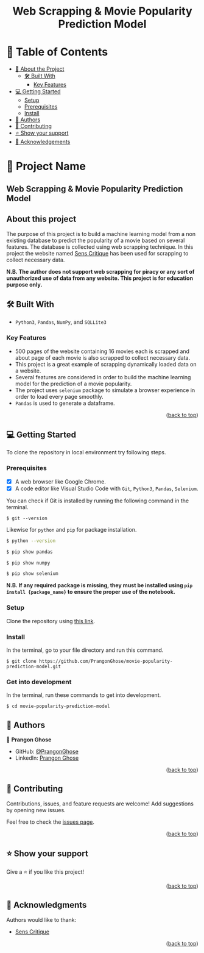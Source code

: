 <a name="readme-top"></a>

<div align="center">
<h1><b>Web Scrapping & Movie Popularity Prediction Model</b></h1>

</div>


<!-- TABLE OF CONTENTS -->

# 📗 Table of Contents

- [📖 About the Project](#about-project)
  - [🛠 Built With](#built-with)
    - [Key Features](#key-features)
- [💻 Getting Started](#getting-started)
  - [Setup](#setup)
  - [Prerequisites](#prerequisites)
  - [Install](#install)
- [👥 Authors](#authors)
- [🤝 Contributing](#contributing)
- [⭐️ Show your support](#support)
- [🙏 Acknowledgements](#acknowledgements)

<!-- PROJECT DESCRIPTION -->

# 📖 Project Name

## Web Scrapping & Movie Popularity Prediction Model

## About this project <a name="about-project"></a>

The purpose of this project is to build a machine learning model from a non existing database to predict the popularity of a movie based on several features. The database is collected using web scrapping technique. In this project the website named [Sens Critique](https://www.senscritique.com/) has been used for scrapping to collect necessary data.

**N.B. The author does not support web scrapping for piracy or any sort of unauthorized use of data from any website. This project is for education purpose only.**

## 🛠 Built With <a name="built-with"></a>

- `Python3`, `Pandas`, `NumPy`, and `SQLLite3`

<!-- Features -->

### Key Features <a name="key-features"></a>

- 500 pages of the website containing 16 movies each is scrapped and about page of each movie is also scrapped to collect necessary data.
- This project is a great example of scrapping dynamically loaded data on a website.
- Several features are considered in order to build the machine learning model for the prediction of a movie popularity.
- The project uses `selenium` package to simulate a browser experience in order to load every page smoothly.
- `Pandas` is used to generate a dataframe.  

<p align="right">(<a href="#readme-top">back to top</a>)</p>

<!-- GETTING STARTED -->

## 💻 Getting Started
To clone the repository in local environment try following steps.

### Prerequisites

- [x] A web browser like Google Chrome.
- [x] A code editor like Visual Studio Code with `Git`, `Python3`, `Pandas`, `Selenium`.

You can check if Git is installed by running the following command in the terminal.
```
$ git --version
```

Likewise for `python` and `pip` for package installation.
```bash
$ python --version

$ pip show pandas

$ pip show numpy

$ pip show selenium
```
**N.B. If any required package is missing, they must be installed using `pip install {package_name}` to ensure the proper use of the notebook.**

### Setup

Clone the repository using [this link](https://github.com/PrangonGhose/movie-popularity-prediction-model.git).

### Install

In the terminal, go to your file directory and run this command.

```
$ git clone https://github.com/PrangonGhose/movie-popularity-prediction-model.git
```
### Get into development

In the terminal, run these commands to get into development.
```
$ cd movie-popularity-prediction-model

```

<!-- AUTHORS -->

## 👥 Authors <a name="authors"></a>

👤 **Prangon Ghose**

- GitHub: [@PrangonGhose](https://github.com/PrangonGhose)
- LinkedIn: [Prangon Ghose](https://www.linkedin.com/in/prangon-ghose/)

<p align="right">(<a href="#readme-top">back to top</a>)</p>

<!-- CONTRIBUTING -->

## 🤝 Contributing <a name="contributing"></a>

Contributions, issues, and feature requests are welcome! Add suggestions by opening new issues.

Feel free to check the [issues page](https://github.com/PrangonGhose/movie-popularity-prediction-model/issues).

<p align="right">(<a href="#readme-top">back to top</a>)</p>

<!-- SUPPORT -->

## ⭐️ Show your support <a name="support"></a>

Give a ⭐️ if you like this project!

<p align="right">(<a href="#readme-top">back to top</a>)</p>

<!-- ACKNOWLEDGEMENTS -->

## 🙏 Acknowledgments <a name="acknowledgements"></a>

Authors would like to thank:
- [Sens Critique](https://www.senscritique.com/)

<p align="right">(<a href="#readme-top">back to top</a>)</p>
